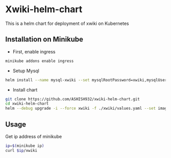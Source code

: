 # Xwiki-helm-chart

This is a helm chart for deployment of xwiki on Kubernetes

## Installation on Minikube

* First, enable ingress

```bash
minikube addons enable ingress
```
* Setup Mysql

```bash
helm install --name mysql-xwiki --set mysqlRootPassword=xwiki,mysqlUser=xwiki,mysqlPassword=xwiki,mysqlDatabase=xwiki,imageTag=5.7 stable/mysql
```

* Install chart

```bash
git clone https://github.com/ASHISH932/xwiki-helm-chart.git
cd xwiki-helm-chart
helm --debug upgrade -i --force xwiki -f ./xwiki/values.yaml --set image.tag=123 ./xwiki
```

## Usage

Get ip address of minikube 

```bash
ip=$(minikube ip)
curl $ip/xwiki
```
